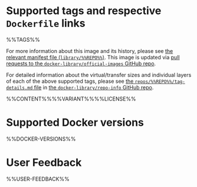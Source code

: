 <!--

********************************************************************************

WARNING:

    DO NOT EDIT "%%REPO%%/README.md"

    IT IS AUTO-GENERATED

    (from the other files in "%%REPO%%/" combined with a set of templates)

********************************************************************************

-->

# Supported tags and respective `Dockerfile` links

%%TAGS%%

For more information about this image and its history, please see [the relevant manifest file (`library/%%REPO%%`)](https://github.com/docker-library/official-images/blob/master/library/%%REPO%%). This image is updated via [pull requests to the `docker-library/official-images` GitHub repo](https://github.com/docker-library/official-images/pulls?q=label%3Alibrary%2F%%REPO%%).

For detailed information about the virtual/transfer sizes and individual layers of each of the above supported tags, please see [the `repos/%%REPO%%/tag-details.md` file](https://github.com/docker-library/repo-info/blob/master/repos/%%REPO%%/tag-details.md) in [the `docker-library/repo-info` GitHub repo](https://github.com/docker-library/repo-info).

%%CONTENT%%%%VARIANT%%%%LICENSE%%

# Supported Docker versions

%%DOCKER-VERSIONS%%

# User Feedback

%%USER-FEEDBACK%%
